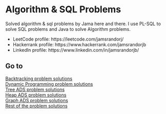 # Algorithm & SQL Problems
Solved algorithm & sql problems by Jama here and there.
I use PL-SQL to solve SQL problems and Java to solve Algorithm problems. 
<ul>
<li> LeetCode profile: https://leetcode.com/jamsrandorj/ </li>
<li> Hackerrank profile: https://www.hackerrank.com/jamsrandorjb </li>
<li> LinkedIn profile: https://www.linkedin.com/in/jamsrandorjb/ </li>
</ul>


Go to 
-
[Backtracking problem solutions](https://github.com/jamsrandorjb/AlgorithmProblems/tree/master/src/leetcode/backtracking) <br/>
[Dynamic Programming problem solutions](https://github.com/jamsrandorjb/AlgorithmProblems/tree/master/src/leetcode/dynamicProgramming) <br/>
[Tree ADS problem solutions](https://github.com/jamsrandorjb/AlgorithmProblems/tree/master/src/leetcode/tree) <br/>
[Heap ADS problem solutions](https://github.com/jamsrandorjb/AlgorithmProblems/tree/master/src/leetcode/heap) <br/>
[Graph ADS problem solutions](https://github.com/jamsrandorjb/AlgorithmProblems/tree/master/src/leetcode/graph) <br/>
[Rest of the problem solutions](https://github.com/jamsrandorjb/AlgorithmProblems/tree/master/src/leetcode/) <br/>



